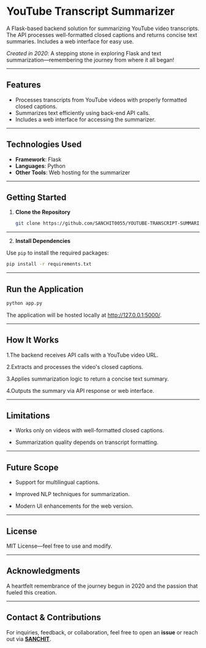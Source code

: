 
# YouTube Transcript Summarizer  

A Flask-based backend solution for summarizing YouTube video transcripts. The API processes well-formatted closed captions and returns concise text summaries. Includes a web interface for easy use.  

*Created in 2020*: A stepping stone in exploring Flask and text summarization—remembering the journey from where it all began! 

---

## Features  
- Processes transcripts from YouTube videos with properly formatted closed captions.  
- Summarizes text efficiently using back-end API calls.  
- Includes a web interface for accessing the summarizer.

   
---

## Technologies Used  
- **Framework**: Flask  
- **Languages**: Python  
- **Other Tools**: Web hosting for the summarizer  

---

## Getting Started  
1. **Clone the Repository**  
   ```bash
   git clone https://github.com/SANCHIT0055/YOUTUBE-TRANSCRIPT-SUMMARIZER

---


2.  **Install Dependencies**
    
Use `pip` to install the required packages:
```bash
pip install -r requirements.txt
```
---

## Run the Application
```bash
python app.py
```
The application will be hosted locally at http://127.0.0.1:5000/.

---


## How It Works
1.The backend receives API calls with a YouTube video URL.

2.Extracts and processes the video's closed captions.

3.Applies summarization logic to return a concise text summary.

4.Outputs the summary via API response or web interface.

---

## Limitations
- Works only on videos with well-formatted closed captions.

 - Summarization quality depends on transcript formatting.

---

## Future Scope
- Support for multilingual captions.

- Improved NLP techniques for summarization.

- Modern UI enhancements for the web version.
  
---

## License
MIT License—feel free to use and modify.

---

## Acknowledgments
A heartfelt remembrance of the journey begun in 2020 and the passion that fueled this creation.

---

## **Contact & Contributions**  
For inquiries, feedback, or collaboration, feel free to open an **issue** or reach out via [**SANCHIT**](mailto:sharmasanchit31@gmail.com).


